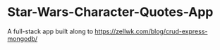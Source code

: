 # Star-Wars-Character-Quotes-App
A full-stack app built along to https://zellwk.com/blog/crud-express-mongodb/
